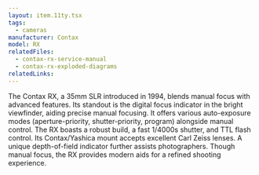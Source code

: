 ```yaml
---
layout: item.11ty.tsx
tags:
  - cameras
manufacturer: Contax
model: RX
relatedFiles:
  - contax-rx-service-manual
  - contax-rx-exploded-diagrams
relatedLinks:
---
```


The Contax RX, a 35mm SLR introduced in 1994, blends manual focus with advanced features. Its standout is the digital focus indicator in the bright viewfinder, aiding precise manual focusing. It offers various auto-exposure modes (aperture-priority, shutter-priority, program) alongside manual control. The RX boasts a robust build, a fast 1/4000s shutter, and TTL flash control. Its Contax/Yashica mount accepts excellent Carl Zeiss lenses. A unique depth-of-field indicator further assists photographers. Though manual focus, the RX provides modern aids for a refined shooting experience.
